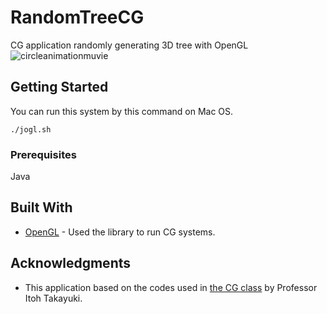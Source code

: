 # RandomTreeCG
CG application randomly generating 3D tree with OpenGL
![circleanimationmuvie](demo.gif)

## Getting Started

You can run this system by this command on Mac OS.
```
./jogl.sh
```

### Prerequisites

Java

## Built With

* [OpenGL](https://www.opengl.org/) - Used the library to run CG systems.


## Acknowledgments

* This application based on the codes used in [the CG class](http://itolab.is.ocha.ac.jp/~itot/teaching/cg/index.html) by Professor Itoh Takayuki.

